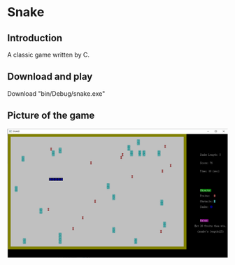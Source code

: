 # Snake

## Introduction

A classic game written by C.

## Download and play
Download "bin/Debug/snake.exe"

## Picture of the game
![picture](https://github.com/teng2023/Snake/blob/main/picture.png)
